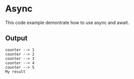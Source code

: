 # Async

This code example demontrate how to use async and await.

## Output

```
counter --> 1
counter --> 2
counter --> 3
counter --> 4
counter --> 5
My result
```
